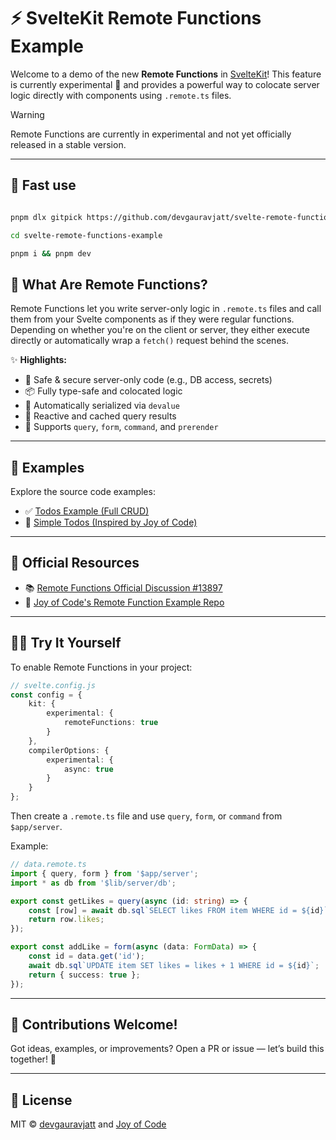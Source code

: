 # ⚡ SvelteKit Remote Functions Example

Welcome to a demo of the new **Remote Functions** in [SvelteKit](https://github.com/sveltejs/kit/discussions/13897)! This feature is currently experimental 🧪 and provides a powerful way to colocate server logic directly with components using `.remote.ts` files.

> [!WARNING]
> Remote Functions are currently in experimental and not yet officially released in a stable version.

---

## 🤣 Fast use

```bash

pnpm dlx gitpick https://github.com/devgauravjatt/svelte-remote-functions-example

cd svelte-remote-functions-example

pnpm i && pnpm dev

```

## 🧪 What Are Remote Functions?

Remote Functions let you write server-only logic in `.remote.ts` files and call them from your Svelte components as if they were regular functions. Depending on whether you're on the client or server, they either execute directly or automatically wrap a `fetch()` request behind the scenes.

✨ **Highlights:**

- 🔐 Safe & secure server-only code (e.g., DB access, secrets)
- 📦 Fully type-safe and colocated logic
- 💨 Automatically serialized via `devalue`
- 🔄 Reactive and cached query results
- 🧩 Supports `query`, `form`, `command`, and `prerender`

---

## 📂 Examples

Explore the source code examples:

- ✅ [Todos Example (Full CRUD)](https://github.com/devgauravjatt/svelte-remote-functions-example/tree/main/src/routes/todos)
- 🧱 [Simple Todos (Inspired by Joy of Code)](https://github.com/devgauravjatt/svelte-remote-functions-example/tree/main/src/routes/todos-simple)

---

## 🔗 Official Resources

- 📚 [Remote Functions Official Discussion #13897](https://github.com/sveltejs/kit/discussions/13897)
- 🎥 [Joy of Code's Remote Function Example Repo](https://github.com/mattcroat/svelte-rpc-example)

---

## 🧑‍💻 Try It Yourself

To enable Remote Functions in your project:

```ts
// svelte.config.js
const config = {
	kit: {
		experimental: {
			remoteFunctions: true
		}
	},
	compilerOptions: {
		experimental: {
			async: true
		}
	}
};
```

Then create a `.remote.ts` file and use `query`, `form`, or `command` from `$app/server`.

Example:

```ts
// data.remote.ts
import { query, form } from '$app/server';
import * as db from '$lib/server/db';

export const getLikes = query(async (id: string) => {
	const [row] = await db.sql`SELECT likes FROM item WHERE id = ${id}`;
	return row.likes;
});

export const addLike = form(async (data: FormData) => {
	const id = data.get('id');
	await db.sql`UPDATE item SET likes = likes + 1 WHERE id = ${id}`;
	return { success: true };
});
```

---

## 📣 Contributions Welcome!

Got ideas, examples, or improvements? Open a PR or issue — let’s build this together! 🚀

---

## 📜 License

MIT © [devgauravjatt](https://github.com/devgauravjatt) and [Joy of Code](https://github.com/mattcroat)
